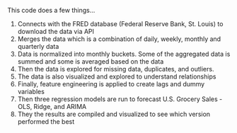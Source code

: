 This code does a few things...
1) Connects with the FRED database (Federal Reserve Bank, St. Louis) to download the data via API
2) Merges the data which is a combination of daily, weekly, monthly and quarterly data
3) Data is normalized into monthly buckets.  Some of the aggregated data is summed and some is averaged based on the data
4) Then the data is explored for missing data, duplicates, and outliers.
5) The data is also visualized and explored to understand relationships
6) Finally, feature engineering is applied to create lags and dummy variables
7) Then three regression models are run to forecast U.S. Grocery Sales - OLS, Ridge, and ARIMA
8) They the results are compiled and visualized to see which version performed the best
